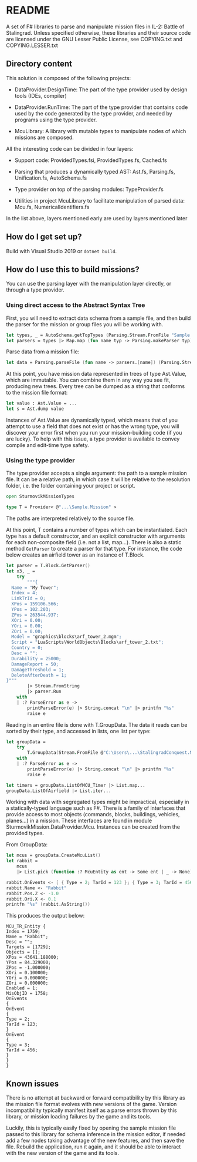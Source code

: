 # README #

A set of F# libraries to parse and manipulate mission files in IL-2: Battle of Stalingrad.
Unless specified otherwise, these libraries and their source code are licensed under the GNU Lesser Public License, see COPYING.txt and COPYING.LESSER.txt

## Directory content ##

This solution is composed of the following projects:

* DataProvider.DesignTime: The part of the type provider used by design tools (IDEs, compiler)

* DataProvider.RunTime: The part of the type provider that contains code used by the code generated by the type provider, and needed by programs using the type provider.

* McuLibrary: A library with mutable types to manipulate nodes of which missions are composed.

All the interesting code can be divided in four layers:

* Support code: ProvidedTypes.fsi, ProvidedTypes.fs, Cached.fs

* Parsing that produces a dynamically typed AST: Ast.fs, Parsing.fs, Unification.fs, AutoSchema.fs

* Type provider on top of the parsing modules: TypeProvider.fs

* Utilities in project McuLibrary to facilitate manipulation of parsed data: Mcu.fs, NumericalIdentifiers.fs

In the list above, layers mentioned early are used by layers mentioned later

## How do I get set up? ##

Build with Visual Studio 2019 or ``dotnet build``.

## How do I use this to build missions? ##

You can use the parsing layer with the manipulation layer directly, or through a type provider.

### Using direct access to the Abstract Syntax Tree ###

First, you will need to extract data schema from a sample file, and then build the parser for the mission or group files you will be working with.

```fsharp
let types, _ = AutoSchema.getTopTypes (Parsing.Stream.FromFile "Sample.mission")
let parsers = types |> Map.map (fun name typ -> Parsing.makeParser typ)
```

Parse data from a mission file:

```fsharp
let data = Parsing.parseFile (fun name -> parsers.[name]) (Parsing.Stream.FromFile "MyMission.mission")
```

At this point, you have mission data represented in trees of type Ast.Value, which are immutable. You can combine them in any way you see fit, producing new trees. Every tree can be dumped as a string that conforms to the mission file format:

```fsharp
let value : Ast.Value = ...
let s = Ast.dump value
```

Instances of Ast.Value are dynamically typed, which means that of you attempt to use a field that does not exist or has the wrong type, you will discover your error first when you run your mission-building code (if you are lucky). To help with this issue, a type provider is available to convey compile and edit-time type safety.

### Using the type provider ###

The type provider accepts a single argument: the path to a sample mission file. It can be a relative path, in which case it will be relative to the resolution folder, i.e. the folder containing your project or script.

```fsharp
open SturmovikMissionTypes

type T = Provider< @"...\Sample.Mission" >
```

The paths are interpreted relatively to the source file.

At this point, T contains a number of types which can be instantiated. Each type has a default constructor, and an explicit constructor with arguments for each non-composite field (i.e. not a list, map...).
There is also a static method ``GetParser`` to create a parser for that type. For instance, the code below creates an airfield tower as an instance of T.Block.

```fsharp
let parser = T.Block.GetParser()
let x3, _ =
    try
        """{
  Name = "My Tower";
  Index = 4;
  LinkTrId = 0;
  XPos = 159106.566;
  YPos = 102.203;
  ZPos = 263544.937;
  XOri = 0.00;
  YOri = 0.00;
  ZOri = 0.00;
  Model = "graphics\blocks\arf_tower_2.mgm";
  Script = "LuaScripts\WorldObjects\Blocks\arf_tower_2.txt";
  Country = 0;
  Desc = "";
  Durability = 25000;
  DamageReport = 50;
  DamageThreshold = 1;
  DeleteAfterDeath = 1;
}"""
        |> Stream.FromString
        |> parser.Run
    with
    | :? ParseError as e ->
        printParseError(e) |> String.concat "\n" |> printfn "%s"
        raise e
```

Reading in an entire file is done with T.GroupData. The data it reads can be sorted by their type, and accessed in lists, one list per type:

```fsharp
let groupData =
    try
        T.GroupData(Stream.FromFile @"C:\Users\...\StalingradConquest.Mission")
    with
    | :? ParseError as e ->
        printParseError(e) |> String.concat "\n" |> printfn "%s"
        raise e

let timers = groupData.ListOfMCU_Timer |> List.map...
groupData.ListOfAirfield |> List.iter...
```

Working with data with segregated types might be impractical, especially in a statically-typed language such as F#. There is a family of interfaces that provide access to most objects (commands, blocks, buildings, vehicles, planes...) in a mission. These interfaces are found in module SturmovikMission.DataProvider.Mcu. Instances can be created from the provided types.

From GroupData:
```fsharp
let mcus = groupData.CreateMcuList()
let rabbit =
    mcus
    |> List.pick (function :? McuEntity as ent -> Some ent | _ -> None)

rabbit.OnEvents <- [ { Type = 2; TarId = 123 }; { Type = 3; TarId = 456 } ]
rabbit.Name <- "Rabbit"
rabbit.Pos.Z <- -1.0
rabbit.Ori.X <- 0.1
printfn "%s" (rabbit.AsString())
```

This produces the output below:

```
MCU_TR_Entity {
Index = 1759;
Name = "Rabbit";
Desc = "";
Targets = [1729];
Objects = [];
XPos = 43641.188000;
YPos = 84.329000;
ZPos = -1.000000;
XOri = 0.100000;
YOri = 0.000000;
ZOri = 0.000000;
Enabled = 1;
MisObjID = 1758;
OnEvents
{
OnEvent
{
Type = 2;
TarId = 123;
}
OnEvent
{
Type = 3;
TarId = 456;
}
}
}
```

## Known issues

There is no attempt at backward or forward compatibility by this library as the mission file format evolves with new versions of the game.
Version incompatibility typically manifest itself as a parse errors thrown by this library, or mission loading failures by the game and its tools.

Luckily, this is typically easily fixed by opening the sample mission file passed to this library for schema inference in the mission editor,
if needed add a few nodes taking advantage of the new features, and then save the file.
Rebuild the application, run it again, and it should be able to interact with the new version of the game and its tools.